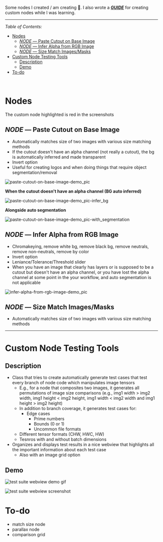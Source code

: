 
Some nodes I created / am creating 🤗. I also wrote a ***[GUIDE](wiki/creating-custom-comfyui_nodes-guide.md)*** for creating custom nodes while I was learning.

----

*Table of Contents:*

- [Nodes](#nodes)
  - [*NODE* — Paste Cutout on Base Image](#node--paste-cutout-on-base-image)
  - [*NODE* — Infer Alpha from RGB Image](#node--infer-alpha-from-rgb-image)
  - [*NODE* — Size Match Images/Masks](#node--size-match-imagesmasks)
- [Custom Node Testing Tools](#custom-node-testing-tools)
  - [Description](#description)
  - [Demo](#demo)
- [To-do](#to-do)


&nbsp;



# Nodes

The custom node highlighted is red in the screenshots

## *NODE* — Paste Cutout on Base Image

- Automatically matches size of two images with various size matching methods
- If the cutout doesn't have an alpha channel (not really a cutout), the bg is automatically inferred and made transparent
- Invert option
- Useful for creating logos and when doing things that require object segmentation/removal

![paste-cutout-on-base-image-demo_pic](wiki/wiki-pics/node-demos/paste-cutout-on-base-image-demo_pic.png)


**When the cutout doesn't have an alpha channel (BG auto inferred)**

![paste-cutout-on-base-image-demo_pic-infer_bg](wiki/wiki-pics/node-demos/paste-cutout-on-base-image-inferred_bg-demo_pic.png)


**Alongside auto segmentation**

![paste-cutout-on-base-image-demo_pic-with_segmentation](wiki/wiki-pics/node-demos/paste-cutout-on-base-image-with_segmentation-demo_pic.png)


## *NODE* — Infer Alpha from RGB Image

- Chromakeying, remove white bg, remove black bg, remove neutrals, remove non-neutrals, remove by color
- Invert option
- Leniance/Tolerance/Threshold slider
- When you have an image that clearly has layers or is supposed to be a cutout but doesn't have an alpha channel, or you have lost the alpha channel at some point in the your workflow, and auto segmentation is not applicable

![infer-alpha-from-rgb-image-demo_pic](wiki/wiki-pics/node-demos/infer_alpha_from_rgb_image-demo.png)


## *NODE* — Size Match Images/Masks

- Automatically matches size of two images with various size matching methods


---------------------

# Custom Node Testing Tools

## Description 

- Class that tries to create automatically generate test cases that test every branch of node code which manipulates image tensors
  - E.g., for a node that composites two images, it generates all permutations of image size comparisons (e.g., img1 width > img2 width, img1 height < img2 height, img1 width < img2 width and img1 height > img2 height)
  - In addition to branch coverage, it generates test cases for:
    - Edge cases
      - Prime numbers
      - Bounds (0 or 1)
      - Uncommon file formats
  - Different tensor formats (CHW, HWC, HW)
  - Tesnros with and without batch dimensions
- Organizes and displays test results in a nice webview that highlights all the important information about each test case
  - Also with an image grid option

## Demo

![test suite webview demo gif](wiki/wiki-pics/test-suite-demo/test-results-webview-gif.gif)

![test suite webview screenshot](wiki/wiki-pics/test-suite-demo/test-results-webview-picture.png)



# To-do

- match size node
- parallax node
- comparison grid